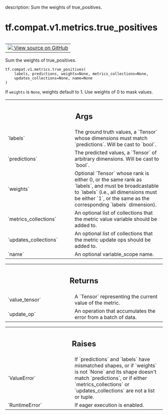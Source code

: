 description: Sum the weights of true_positives.

<div itemscope itemtype="http://developers.google.com/ReferenceObject">
<meta itemprop="name" content="tf.compat.v1.metrics.true_positives" />
<meta itemprop="path" content="Stable" />
</div>

# tf.compat.v1.metrics.true_positives

<!-- Insert buttons and diff -->

<table class="tfo-notebook-buttons tfo-api nocontent" align="left">
<td>
  <a target="_blank" href="https://github.com/tensorflow/tensorflow/blob/r2.3/tensorflow/python/ops/metrics_impl.py#L1847-L1897">
    <img src="https://www.tensorflow.org/images/GitHub-Mark-32px.png" />
    View source on GitHub
  </a>
</td>
</table>



Sum the weights of true_positives.

<pre class="devsite-click-to-copy prettyprint lang-py tfo-signature-link">
<code>tf.compat.v1.metrics.true_positives(
    labels, predictions, weights=None, metrics_collections=None,
    updates_collections=None, name=None
)
</code></pre>



<!-- Placeholder for "Used in" -->

If `weights` is `None`, weights default to 1. Use weights of 0 to mask values.

<!-- Tabular view -->
 <table class="responsive fixed orange">
<colgroup><col width="214px"><col></colgroup>
<tr><th colspan="2"><h2 class="add-link">Args</h2></th></tr>

<tr>
<td>
`labels`
</td>
<td>
The ground truth values, a `Tensor` whose dimensions must match
`predictions`. Will be cast to `bool`.
</td>
</tr><tr>
<td>
`predictions`
</td>
<td>
The predicted values, a `Tensor` of arbitrary dimensions. Will
be cast to `bool`.
</td>
</tr><tr>
<td>
`weights`
</td>
<td>
Optional `Tensor` whose rank is either 0, or the same rank as
`labels`, and must be broadcastable to `labels` (i.e., all dimensions must
be either `1`, or the same as the corresponding `labels` dimension).
</td>
</tr><tr>
<td>
`metrics_collections`
</td>
<td>
An optional list of collections that the metric
value variable should be added to.
</td>
</tr><tr>
<td>
`updates_collections`
</td>
<td>
An optional list of collections that the metric update
ops should be added to.
</td>
</tr><tr>
<td>
`name`
</td>
<td>
An optional variable_scope name.
</td>
</tr>
</table>



<!-- Tabular view -->
 <table class="responsive fixed orange">
<colgroup><col width="214px"><col></colgroup>
<tr><th colspan="2"><h2 class="add-link">Returns</h2></th></tr>

<tr>
<td>
`value_tensor`
</td>
<td>
A `Tensor` representing the current value of the metric.
</td>
</tr><tr>
<td>
`update_op`
</td>
<td>
An operation that accumulates the error from a batch of data.
</td>
</tr>
</table>



<!-- Tabular view -->
 <table class="responsive fixed orange">
<colgroup><col width="214px"><col></colgroup>
<tr><th colspan="2"><h2 class="add-link">Raises</h2></th></tr>

<tr>
<td>
`ValueError`
</td>
<td>
If `predictions` and `labels` have mismatched shapes, or if
`weights` is not `None` and its shape doesn't match `predictions`, or if
either `metrics_collections` or `updates_collections` are not a list or
tuple.
</td>
</tr><tr>
<td>
`RuntimeError`
</td>
<td>
If eager execution is enabled.
</td>
</tr>
</table>


